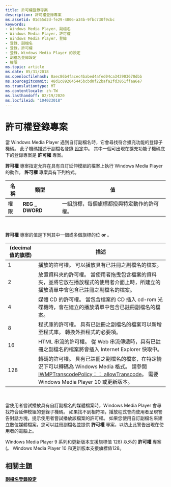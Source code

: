 ```yaml
---
title: 許可權登錄專案
description: 許可權登錄專案
ms.assetid: 01d55d2d-fe29-4006-a34b-9fbc730f9cbc
keywords:
- Windows Media Player、副檔名
- Windows Media Player，許可權
- Windows Media Player，登錄
- 登錄、副檔名
- 登錄，許可權
- 登錄，Windows Media Player 的設定
- 副檔名登錄設定
- 權限
ms.topic: article
ms.date: 05/31/2018
ms.openlocfilehash: 0aec86b4facec4babed4afed04ca342903670dbb
ms.sourcegitcommit: 48d1c892045445bcbd0f22bafa2fd3861ffaa6e7
ms.translationtype: MT
ms.contentlocale: zh-TW
ms.lasthandoff: 02/19/2020
ms.locfileid: "104023018"
---
```

# <a name="permissions-registry-entry"></a>許可權登錄專案

當 Windows Media Player 遇到自訂副檔名時，它會尋找符合擴充功能的登錄子機碼。 此子機碼描述于副檔名登錄 [設定](file-name-extension-registry-settings.md)中。 其中一個可出現在擴充功能子機碼底下的登錄專案是 **許可權** 專案。

**許可權** 專案指定允許在具有自訂延伸模組的檔案上執行 Windows Media Player 的動作。 **許可權** 專案具有下列格式。



| 名稱        | 類型           | 值                                                                  |
|-------------|----------------|------------------------------------------------------------------------|
| 權限 | **REG \_ DWORD** | 一組旗標，每個旗標都授與特定動作的許可權。 |



 

**許可權** 專案的值是下列其中一個或多個旗標的位 **or** 。



|  (decimal 值的旗標)  | 描述                                                                                                                                                                                                                                                                   |
|----------------------|-------------------------------------------------------------------------------------------------------------------------------------------------------------------------------------------------------------------------------------------------------------------------------|
| 1                    | 播放的許可權。 可以播放具有已註冊之副檔名的檔案。                                                                                                                                                                                       |
| 2                    | 放置資料夾的許可權。 當使用者拖曳包含檔案的資料夾，並將它放在播放程式的使用者介面上時，所建立的播放清單中會包含已註冊之副檔名的檔案。                                                      |
| 4                    | 媒體 CD 的許可權。 當包含檔案的 CD 插入 cd-rom 光碟機時，會在建立的播放清單中包含已註冊副檔名的檔案。                                                                                           |
| 8                    | 程式庫的許可權。 具有已註冊之副檔名的檔案可以新增至程式庫。 轉換外掛程式的必要項。                                                                                                                                    |
| 16                   | HTML 串流的許可權。 從 Web 串流傳遞時，具有已註冊之副檔名的檔案將會插入 Internet Explorer 快取中。                                                                                                            |
| 128                  | 轉碼的許可權。 具有已註冊之副檔名的檔案，在特定情況下可以轉碼為 Windows Media 格式。 請參閱 [IWMPTranscodePolicy：： allowTranscode](/previous-versions/windows/desktop/api/wmpservices/nf-wmpservices-iwmptranscodepolicy-allowtranscode)。 需要 Windows Media Player 10 或更新版本。 |



 

當使用者嘗試播放具有自訂副檔名的媒體檔案時，Windows Media Player 會尋找符合延伸模組的登錄子機碼。 如果找不到相符項，播放程式會向使用者呈現警告對話方塊，提示使用者嘗試播放該檔案的許可權。 如果您使用自訂副檔名來建立數位媒體檔案，您可以註冊副檔名並提供 **許可權** 專案，以防止此警告出現在使用者的電腦上。

Windows Media Player 9 系列和更新版本支援旗標值 128) 以外的 **許可權** 專案 (。 Windows Media Player 10 和更新版本支援旗標值128。

## <a name="related-topics"></a>相關主題

<dl> <dt>

[**副檔名登錄設定**](file-name-extension-registry-settings.md)
</dt> </dl>

 

 




